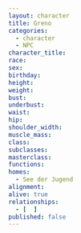 ```yaml
---
layout: character
title: Greno
categories:
  - character
  - NPC
character_title: 
race: 
sex: 
birthday: 
height: 
weight: 
bust: 
underbust:
waist: 
hip: 
shoulder_width: 
muscle_mass: 
class:
subclasses:
masterclass:
functions:
homes:
  - See der Jugend
alignment: 
alive: true
relationships:
  - [  ]
published: false
---
```


<!--more-->

